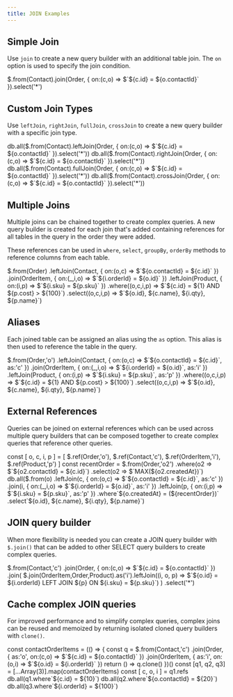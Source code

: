 ```yaml
---
title: JOIN Examples
---
```


## Simple Join

Use `join` to create a new query builder with an additional table join. The `on` option is used to specify the join condition.

<live-preview>
$.from(Contact).join(Order, { on:(c,o) => $`${c.id} = ${o.contactId}` }).select('*')
</live-preview>

## Custom Join Types

Use `leftJoin`, `rightJoin`, `fullJoin`, `crossJoin` to create a new query builder with a specific join type.

<live-preview>
db.all($.from(Contact).leftJoin(Order, { on:(c,o) => $`${c.id} = ${o.contactId}` }).select('*'))
db.all($.from(Contact).rightJoin(Order, { on:(c,o) => $`${c.id} = ${o.contactId}` }).select('*'))
db.all($.from(Contact).fullJoin(Order, { on:(c,o) => $`${c.id} = ${o.contactId}` }).select('*'))
db.all($.from(Contact).crossJoin(Order, { on:(c,o) => $`${c.id} = ${o.contactId}` }).select('*'))
</live-preview>

## Multiple Joins

Multiple joins can be chained together to create complex queries. A new query builder is created for each join 
that's added containing references for all tables in the query in the order they were added. 

These references can be used in `where`, `select`, `groupBy`, `orderBy` methods to reference columns from each table.

<live-preview>
$.from(Order)
  .leftJoin(Contact, { on:(o,c) => $`${o.contactId} = ${c.id}` })
  .join(OrderItem,   { on:(_,i,o) => $`${i.orderId} = ${o.id}` })
  .leftJoin(Product, { on:(i,p) => $`${i.sku} = ${p.sku}` })
  .where((o,c,i,p) => $`${c.id} = ${1} AND ${p.cost} > ${100}`)
  .select((o,c,i,p) => $`${o.id}, ${c.name}, ${i.qty}, ${p.name}`)
</live-preview>

## Aliases

Each joined table can be assigned an alias using the `as` option. This alias is then used to reference the table in the query.

<live-preview>
$.from(Order,'o')
  .leftJoin(Contact, { on:(o,c) => $`${o.contactId} = ${c.id}`, as:'c' })
  .join(OrderItem, { on:(_,i,o) => $`${i.orderId} = ${o.id}`, as:'i' })
  .leftJoin(Product, { on:(i,p) => $`${i.sku} = ${p.sku}`, as:'p' })
  .where((o,c,i,p) => $`${c.id} = ${1} AND ${p.cost} > ${100}`)
  .select((o,c,i,p) => $`${o.id}, ${c.name}, ${i.qty}, ${p.name}`)
</live-preview>

## External References

Queries can be joined on external references which can be used across multiple query builders that can be composed together 
to create complex queries that reference other queries.

<live-preview>
const [ o, c, i, p ] = [ 
  $.ref(Order,'o'), $.ref(Contact,'c'), $.ref(OrderItem,'i'), $.ref(Product,'p') ]
const recentOrder = $.from(Order,'o2')
  .where(o2 => $`${o2.contactId} = ${c.id}`)
  .select(o2 => $`MAX(${o2.createdAt})`)
db.all($.from(o)
  .leftJoin(c, { on:(o,c) => $`${o.contactId} = ${c.id}`, as:'c' })
  .join(i, { on:(_,i,o) => $`${i.orderId} = ${o.id}`, as:'i' })
  .leftJoin(p, { on:(i,p) => $`${i.sku} = ${p.sku}`, as:'p' })
  .where`${o.createdAt} = (${recentOrder})`
  .select`${o.id}, ${c.name}, ${i.qty}, ${p.name}`)
</live-preview>

## JOIN query builder

When more flexibility is needed you can create a JOIN query builder with `$.join()` that can be added to other SELECT
query builders to create complex queries.

<live-preview>
$.from(Contact,'c')
    .join(Order, { on:(c,o) => $`${c.id} = ${o.contactId}` })
    .join(
       $.join(OrderItem,Order,Product).as('i').leftJoin((i, o, p) => 
         $`${o.id} = ${i.orderId} LEFT JOIN ${p} ON ${i.sku} = ${p.sku}`)
    )
    .select('*')
</live-preview>

## Cache complex JOIN queries

For improved performance and to simplify complex queries, complex joins can be reused and memoized by returning isolated
cloned query builders with `clone()`.

<live-preview>
 const contactOrderItems = (() => {
    const q = $.from(Contact,'c')
        .join(Order,     { as:'o', on:(c,o) => $`${c.id} = ${o.contactId}` })
        .join(OrderItem, { as:'i', on:(o,i) => $`${o.id} = ${i.orderId}` })
    return () => q.clone()
})()
const [q1, q2, q3] = [...Array(3)].map(contactOrderItems)
const [ c, o, i ] = q1.refs
db.all(q1.where`${c.id} = ${10}`)
db.all(q2.where`${o.contactId} = ${20}`)
db.all(q3.where`${i.orderId} = ${100}`)
</live-preview>
